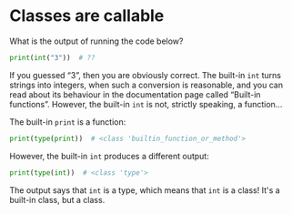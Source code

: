 # Classes are callable

What is the output of running the code below?

```python
print(int("3"))  # ??
```

If you guessed “3”, then you are obviously correct.
The built-in `int` turns strings into integers, when such a conversion is reasonable, and you can read about its behaviour in the documentation page called “Built-in functions”.
However, the built-in `int` is not, strictly speaking, a function...

The built-in `print` is a function:

```python
print(type(print))  # <class 'builtin_function_or_method'>
```

However, the built-in `int` produces a different output:

```python
print(type(int))  # <class 'type'>
```

The output says that `int` is a type, which means that `int` is a class!
It's a built-in class, but a class.
